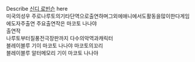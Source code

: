 Describe [신디 로빈슨](%EC%8B%A0%EB%94%94%20%EB%A1%9C%EB%B9%88%EC%8A%A8.md) here  
미국의성우 주로나루토의기타단역으로출연하며그외에애니에서도활동을많이한다게임에도자주출연 주요출연작은 마코토 나나야  
출연작  
나루토부터질풍전극장판까지 다수의악역과캐릭터  
블레이블루 기이 마코토 나나야 마코토의꼬리  
블레이블루 알터메모리 기이 마코토 나나야

